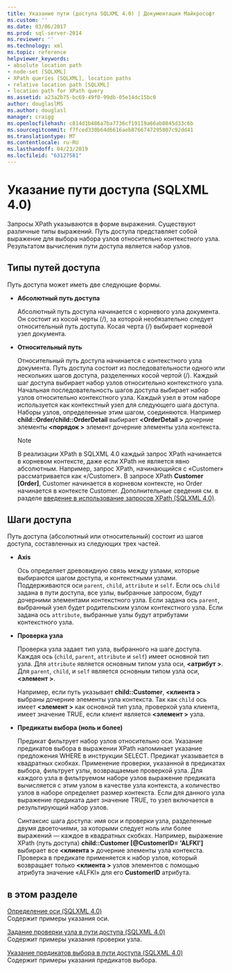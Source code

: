 ```yaml
---
title: Указание пути (доступа SQLXML 4.0) | Документация Майкрософт
ms.custom: ''
ms.date: 03/06/2017
ms.prod: sql-server-2014
ms.reviewer: ''
ms.technology: xml
ms.topic: reference
helpviewer_keywords:
- absolute location path
- node-set [SQLXML]
- XPath queries [SQLXML], location paths
- relative location path [SQLXML]
- location path for XPath query
ms.assetid: a23a2b75-bc69-49f0-99db-05e14dc15bc0
author: douglaslMS
ms.author: douglasl
manager: craigg
ms.openlocfilehash: c814d1b486a7ba7736cf19119a66ab0845d33c6b
ms.sourcegitcommit: f7fced330b64d6616aeb8766747295807c92dd41
ms.translationtype: MT
ms.contentlocale: ru-RU
ms.lasthandoff: 04/23/2019
ms.locfileid: "63127581"
---
```

# <a name="specifying-a-location-path-sqlxml-40"></a>Указание пути доступа (SQLXML 4.0)
  Запросы XPath указываются в форме выражения. Существуют различные типы выражений. Путь доступа представляет собой выражение для выбора набора узлов относительно контекстного узла. Результатом вычисления пути доступа является набор узлов.  
  
## <a name="types-of-location-paths"></a>Типы путей доступа  
 Путь доступа может иметь две следующие формы.  
  
-   **Абсолютный путь доступа**  
  
     Абсолютный путь доступа начинается с корневого узла документа. Он состоит из косой черты (/), за которой необязательно следует относительный путь доступа. Косая черта (/) выбирает корневой узел документа.  
  
-   **Относительный путь**  
  
     Относительный путь доступа начинается с контекстного узла документа. Путь доступа состоит из последовательности одного или нескольких шагов доступа, разделенных косой чертой (/). Каждый шаг доступа выбирает набор узлов относительно контекстного узла. Начальная последовательность шагов доступа выбирает набор узлов относительно контекстного узла. Каждый узел в этом наборе используется как контекстный узел для следующего шага доступа. Наборы узлов, определенные этим шагом, соединяются. Например **child::Order/child::OrderDetail** выбирает  **\<OrderDetail >** дочерние элементы  **\<порядок >** элемент дочерние элементы узла контекста.  
  
    > [!NOTE]  
    >  В реализации XPath в SQLXML 4.0 каждый запрос XPath начинается в корневом контексте, даже если XPath не является явно абсолютным. Например, запрос XPath, начинающийся с «Customer» рассматривается как «/Customer». В запросе XPath **Customer [Order]**, Customer начинается в корневом контексте, но Order начинается в контексте Customer. Дополнительные сведения см. в разделе [введение в использование запросов XPath &#40;SQLXML 4.0&#41;](../introduction-to-using-xpath-queries-sqlxml-4-0.md).  
  
## <a name="location-steps"></a>Шаги доступа  
 Путь доступа (абсолютный или относительный) состоит из шагов доступа, составленных из следующих трех частей.  
  
-   **Axis**  
  
     Ось определяет древовидную связь между узлами, которые выбираются шагом доступа, и контекстными узлами. Поддерживаются оси `parent`, `child`, `attribute` и `self`. Если ось `child` задана в пути доступа, все узлы, выбранные запросом, будут дочерними элементами контекстного узла. Если задана ось `parent`, выбранный узел будет родительским узлом контекстного узла. Если задана ось `attribute`, выбранные узлы будут атрибутами контекстного узла.  
  
-   **Проверка узла**  
  
     Проверка узла задает тип узла, выбранного на шаге доступа. Каждая ось (`child`, `parent`, `attribute` и `self`) имеет основной тип узла. Для `attribute` является основным типом узла оси,  **\<атрибут >**. Для `parent`, `child`, и `self` является основным типом узла оси,  **\<элемент >**.  
  
     Например, если путь указывает **child::Customer**,  **\<клиента >** выбраны дочерние элементы узла контекста. Так как `child` ось имеет  **\<элемент >** как основной тип узла, проверкой узла клиента, имеет значение TRUE, если клиент является  **\<элемент >** узла.  
  
-   **Предикаты выбора (ноль и более)**  
  
     Предикат фильтрует набор узлов относительно оси. Указание предикатов выбора в выражении XPath напоминает указание предложения WHERE в инструкции SELECT. Предикат указывается в квадратных скобках. Применение проверки, указанной в предикатах выбора, фильтрует узлы, возвращаемые проверкой узла. Для каждого узла в фильтруемом наборе узлов выражение предиката вычисляется с этим узлом в качестве узла контекста, а количество узлов в наборе определяет размер контекста. Если для данного узла выражение предиката дает значение TRUE, то узел включается в результирующий набор узлов.  
  
     Синтаксис шага доступа: имя оси и проверки узла, разделенные двумя двоеточиями, за которыми следует ноль или более выражений — каждое в квадратных скобках. Например, выражение XPath (путь доступа) **child::Customer [@CustomerID= 'ALFKI']** выбирает все  **\<клиента >** дочерние элементы узла контекста. Проверка в предикате применяется к набор узлов, который возвращает только  **\<клиента >** узлов элементов с помощью атрибута значение «ALFKI» для его **CustomerID** атрибута.  
  
## <a name="in-this-section"></a>в этом разделе  
 [Определение оси &#40;SQLXML 4.0&#41;](specifying-an-axis-sqlxml-4-0.md)  
 Содержит примеры указания оси.  
  
 [Задание проверки узла в пути доступа &#40;SQLXML 4.0&#41;](specifying-a-node-test-in-the-location-path-sqlxml-4-0.md)  
 Содержит примеры указания проверки узла.  
  
 [Указание предикатов выбора в пути доступа &#40;SQLXML 4.0&#41;](specifying-selection-predicates-in-the-location-path-sqlxml-4-0.md)  
 Содержит примеры указания предикатов выбора.  
  
  

